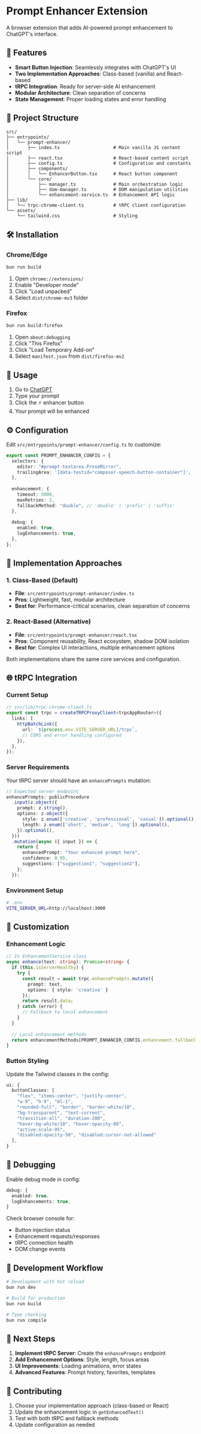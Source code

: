 # Prompt Enhancer Extension

A browser extension that adds AI-powered prompt enhancement to ChatGPT's interface.

## 🚀 Features

- **Smart Button Injection**: Seamlessly integrates with ChatGPT's UI
- **Two Implementation Approaches**: Class-based (vanilla) and React-based
- **tRPC Integration**: Ready for server-side AI enhancement
- **Modular Architecture**: Clean separation of concerns
- **State Management**: Proper loading states and error handling

## 📁 Project Structure

```
src/
├── entrypoints/
│   └── prompt-enhancer/
│       ├── index.ts                    # Main vanilla JS content script
│       ├── react.tsx                   # React-based content script
│       ├── config.ts                   # Configuration and constants
│       ├── components/
│       │   └── EnhancerButton.tsx      # React button component
│       └── core/
│           ├── manager.ts              # Main orchestration logic
│           ├── dom-manager.ts          # DOM manipulation utilities
│           └── enhancement-service.ts  # Enhancement API logic
├── lib/
│   └── trpc-chrome-client.ts           # tRPC client configuration
└── assets/
    └── tailwind.css                    # Styling
```

## 🛠️ Installation

### Chrome/Edge
```bash
bun run build
```
1. Open `chrome://extensions/`
2. Enable "Developer mode"
3. Click "Load unpacked"
4. Select `dist/chrome-mv3` folder

### Firefox
```bash
bun run build:firefox
```
1. Open `about:debugging`
2. Click "This Firefox"
3. Click "Load Temporary Add-on"
4. Select `manifest.json` from `dist/firefox-mv2`

## 🎯 Usage

1. Go to [ChatGPT](https://chatgpt.com)
2. Type your prompt
3. Click the ⚡ enhancer button
4. Your prompt will be enhanced

## ⚙️ Configuration

Edit `src/entrypoints/prompt-enhancer/config.ts` to customize:

```typescript
export const PROMPT_ENHANCER_CONFIG = {
  selectors: {
    editor: "#prompt-textarea.ProseMirror",
    trailingArea: '[data-testid="composer-speech-button-container"]',
  },
  
  enhancement: {
    timeout: 5000,
    maxRetries: 2,
    fallbackMethod: "double", // 'double' | 'prefix' | 'suffix'
  },
  
  debug: {
    enabled: true,
    logEnhancements: true,
  },
};
```

## 🔧 Implementation Approaches

### 1. Class-Based (Default)
- **File**: `src/entrypoints/prompt-enhancer/index.ts`
- **Pros**: Lightweight, fast, modular architecture
- **Best for**: Performance-critical scenarios, clean separation of concerns

### 2. React-Based (Alternative)
- **File**: `src/entrypoints/prompt-enhancer/react.tsx`
- **Pros**: Component reusability, React ecosystem, shadow DOM isolation
- **Best for**: Complex UI interactions, multiple enhancement options

Both implementations share the same core services and configuration.

## 🌐 tRPC Integration

### Current Setup
```typescript
// src/lib/trpc-chrome-client.ts
export const trpc = createTRPCProxyClient<trpcAppRouter>({
  links: [
    httpBatchLink({
      url: `${process.env.VITE_SERVER_URL}/trpc`,
      // CORS and error handling configured
    }),
  ],
});
```

### Server Requirements
Your tRPC server should have an `enhancePrompts` mutation:

```typescript
// Expected server endpoint
enhancePrompts: publicProcedure
  .input(z.object({
    prompt: z.string(),
    options: z.object({
      style: z.enum(['creative', 'professional', 'casual']).optional(),
      length: z.enum(['short', 'medium', 'long']).optional(),
    }).optional(),
  }))
  .mutation(async ({ input }) => {
    return {
      enhancedPrompt: "Your enhanced prompt here",
      confidence: 0.95,
      suggestions: ["suggestion1", "suggestion2"],
    };
  });
```

### Environment Setup
```bash
# .env
VITE_SERVER_URL=http://localhost:3000
```

## 🎨 Customization

### Enhancement Logic
```typescript
// In EnhancementService class
async enhance(text: string): Promise<string> {
  if (this.isServerHealthy) {
    try {
      const result = await trpc.enhancePrompts.mutate({ 
        prompt: text,
        options: { style: 'creative' }
      });
      return result.data;
    } catch (error) {
      // Fallback to local enhancement
    }
  }
  
  // Local enhancement methods
  return enhancementMethods[PROMPT_ENHANCER_CONFIG.enhancement.fallbackMethod](text);
}
```

### Button Styling
Update the Tailwind classes in the config:

```typescript
ui: {
  buttonClasses: [
    "flex", "items-center", "justify-center",
    "w-9", "h-9", "ml-1",
    "rounded-full", "border", "border-white/10",
    "bg-transparent", "text-current",
    "transition-all", "duration-200",
    "hover:bg-white/10", "hover:opacity-80",
    "active:scale-95",
    "disabled:opacity-50", "disabled:cursor-not-allowed"
  ],
}
```

## 🐛 Debugging

Enable debug mode in config:
```typescript
debug: {
  enabled: true,
  logEnhancements: true,
}
```

Check browser console for:
- Button injection status
- Enhancement requests/responses
- tRPC connection health
- DOM change events

## 🔄 Development Workflow

```bash
# Development with hot reload
bun run dev

# Build for production
bun run build

# Type checking
bun run compile
```

## 📝 Next Steps

1. **Implement tRPC Server**: Create the `enhancePrompts` endpoint
2. **Add Enhancement Options**: Style, length, focus areas
3. **UI Improvements**: Loading animations, error states
4. **Advanced Features**: Prompt history, favorites, templates

## 🤝 Contributing

1. Choose your implementation approach (class-based or React)
2. Update the enhancement logic in `getEnhancedText()`
3. Test with both tRPC and fallback methods
4. Update configuration as needed